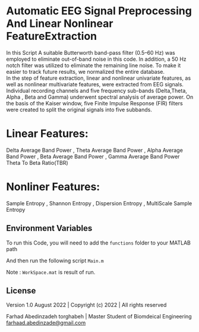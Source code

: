 # Automatic EEG Signal Preprocessing And Linear Nonlinear FeatureExtraction

In this Script A suitable Butterworth band-pass filter (0.5–60 Hz) was employed to eliminate out-of-band noise in this code. 
In addition, a 50 Hz notch filter  was utilized to eliminate the remaining line noise. To make it easier to track   future results, we normalized the entire
database.                                        
In the step of feature extraction, linear and nonlinear univariate features,  as well as nonlinear multivariate features, were extracted from EEG signals.
Individual recording channels and five frequency sub-bands (Delta,Theta, Alpha , Beta and Gamma) underwent spectral analysis of average power.
On the basis of the Kaiser window, five Finite Impulse Response (FIR) filters  were created to split the original signals into five subbands.

# Linear Features:
Delta Average Band Power , Theta Average Band Power , Alpha Average Band Power , Beta Average Band Power , Gamma Average Band Power Theta To Beta Ratio(TBR)  
 
# Nonliner Features:
Sample Entropy , Shannon Entropy , Dispersion Entropy , MultiScale Sample Entropy

## Environment Variables

To run this Code, you will need to add the `functions` folder to your MATLAB path


And then run the following script
`Main.m`

Note : `WorkSpace.mat` is result of run.

## License
 Version 1.0 August 2022   |  Copyright (c) 2022   | All rights reserved       
                                                                               
                                                                               
  Farhad Abedinzadeh torghabeh | Master Student of Biomdeical Engineering     
                      farhaad.abedinzade@gmail.com                             
